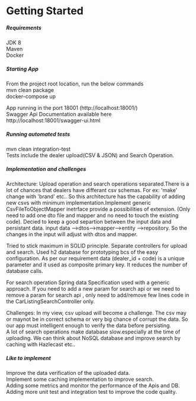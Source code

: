 # Getting Started

##### Requirements
JDK 8  
Maven  
Docker

##### Starting App
From the project root location, run the below commands  
mvn clean package  
docker-compose up

App running in the port 18001 (http://localhost:18001/)  
Swagger Api Documentation available here  
http://localhost:18001/swagger-ui.html 

##### Running automated tests  
mvn clean integration-test  
Tests include the dealer upload(CSV & JSON) and Search Operation.

##### Implementation and challenges  
Architecture: Upload operation and search operations separated.There is a lot of chances that dealers have differant csv schemas.
For ex: 'make' change with 'brand'  etc.. So this architecture has the capability of adding new csvs with minimum 
implementation.Implement generic CsvFileToObjectMapper inetrface provide a possibilities of extension.
(Only need to add one dto file and mapper and no need to touch the existing code).
Decied to keep a good separtion between the input data and persistant data.
input data -->dtos-->mapper-->entity -->repository.
So the changes in the input will adjust with dtos and mapper.

Tried to stick maximum in SOLID principle.
Separate controllers for upload and search.
Used h2 database for prototyping bcs of the easy configuration.
As per our requirement data (dealer_id + code) is a unique parameter and it used as composite primary key.
It reduces the number of  database calls.


For search operation Spring data Specification used with a generic approach.
If you need to add a new param for search api or we need to remove a param for search api , only need to add/remove few lines code in the 
CarListingSearchController only.

Challenges: In my view, csv upload will become a challenge. The csv may or maynot be in correct schema or very big chance of corrupt the data.
So our app must intelligent enough to verify the data before persisting.  
A lot of search operations make database slow.especially at the time of uploading. 
We can think about NoSQL database and improve search by caching with Hazlecast etc..

##### Like to implement
Improve the data verification of the uploaded data.  
Implement some caching implementation to improve search.  
Adding some metrics and monitor the performance of the Apis and DB.  
Adding more unit test and integration test to improve the code quality.
